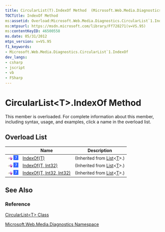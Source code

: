 ```yaml
---
title: CircularList(T).IndexOf Method  (Microsoft.Web.Media.Diagnostics)
TOCTitle: IndexOf Method
ms:assetid: Overload:Microsoft.Web.Media.Diagnostics.CircularList`1.IndexOf
ms:mtpsurl: https://msdn.microsoft.com/library/Ff728271(v=VS.95)
ms:contentKeyID: 46500558
ms.date: 05/31/2012
mtps_version: v=VS.95
f1_keywords:
- Microsoft.Web.Media.Diagnostics.CircularList`1.IndexOf
dev_langs:
- csharp
- jscript
- vb
- FSharp
---
```


# CircularList\<T\>.IndexOf Method

This member is overloaded. For complete information about this member, including syntax, usage, and examples, click a name in the overload list.

## Overload List

||Name|Description|
|--- |--- |--- |
|![Public method](images/Ff728153.pubmethod(en-us,VS.90).gif "Public method") ![Supported by Windows Phone](images/Ff728255.slMobile(VS.95).gif "Supported by Windows Phone")|[IndexOf(T)](https://msdn.microsoft.com/library/e4w08k17(v=vs.95))|(Inherited from [List](https://msdn.microsoft.com/library/6sh2ey19(v=vs.95))<[T](circularlist-t-class-microsoft-web-media-diagnostics_1.md)>.)|
|![Public method](images/Ff728153.pubmethod(en-us,VS.90).gif "Public method") ![Supported by Windows Phone](images/Ff728255.slMobile(VS.95).gif "Supported by Windows Phone")|[IndexOf(T, Int32)](https://msdn.microsoft.com/library/s8t42k5w(v=vs.95))|(Inherited from [List](https://msdn.microsoft.com/library/6sh2ey19(v=vs.95))<[T](circularlist-t-class-microsoft-web-media-diagnostics_1.md)>.)|
|![Public method](images/Ff728153.pubmethod(en-us,VS.90).gif "Public method") ![Supported by Windows Phone](images/Ff728255.slMobile(VS.95).gif "Supported by Windows Phone")|[IndexOf(T, Int32, Int32)](https://msdn.microsoft.com/library/dy8zse0c(v=vs.95))|(Inherited from [List](https://msdn.microsoft.com/library/6sh2ey19(v=vs.95))<[T](circularlist-t-class-microsoft-web-media-diagnostics_1.md)>.)|

## See Also

### Reference

[CircularList\<T\> Class](circularlist-t-class-microsoft-web-media-diagnostics_1.md)

[Microsoft.Web.Media.Diagnostics Namespace](microsoft-web-media-diagnostics-namespace_1.md)
